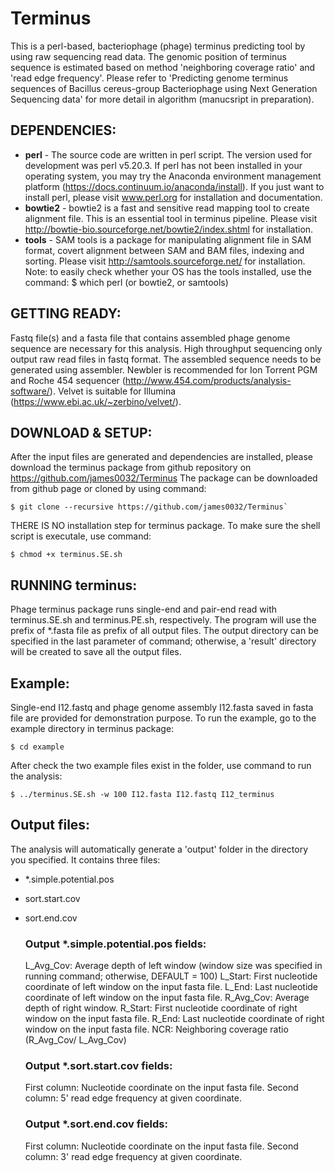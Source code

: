 # Terminus

This is a perl-based, bacteriophage (phage) terminus predicting tool by using raw sequencing read data.
The genomic position of terminus sequence is estimated based on method 'neighboring coverage ratio' and 
'read edge frequency'. Please refer to 'Predicting genome terminus sequences of Bacillus cereus-group 
Bacteriophage using Next Generation Sequencing data' for more detail in algorithm (manucsript in preparation).

## DEPENDENCIES:
- **perl** -         The source code are written in perl script. The version used for development was perl v5.20.3. 
                  If perl has not been installed in your operating system, you may try the Anaconda environment 
                  management platform (https://docs.continuum.io/anaconda/install). 
                  If you just want to install perl, please visit www.perl.org for installation and documentation. 
- **bowtie2** -      bowtie2 is a fast and sensitive read mapping tool to create alignment file. 
                  This is an essential tool in terminus pipeline. 
                  Please visit http://bowtie-bio.sourceforge.net/bowtie2/index.shtml for installation. 
- **tools** -    SAM tools is a package for manipulating alignment file in SAM format, covert alignment 
                  between SAM and BAM files, indexing and sorting. 
                  Please visit http://samtools.sourceforge.net/ for installation. 
  Note: to easily check whether your OS has the tools installed, use the command:
  $ which perl (or bowtie2, or samtools)


## GETTING READY:
Fastq file(s) and a fasta file that contains assembled phage genome sequence are necessary for this analysis.
High throughput sequencing only output raw read files in fastq format. The assembled sequence needs to be generated
using assembler. 
Newbler is recommended for Ion Torrent PGM and Roche 454 sequencer (http://www.454.com/products/analysis-software/). 
Velvet is suitable for Illumina (https://www.ebi.ac.uk/~zerbino/velvet/).


## DOWNLOAD & SETUP:
After the input files are generated and dependencies are installed, please download the terminus package from
github repository on https://github.com/james0032/Terminus
The package can be downloaded from github page or cloned by using command:
```
$ git clone --recursive https://github.com/james0032/Terminus`
```
THERE IS NO installation step for terminus package. To make sure the shell script is executale, use command:
```
$ chmod +x terminus.SE.sh
```

## RUNNING terminus:
Phage terminus package runs single-end and pair-end read with terminus.SE.sh and terminus.PE.sh, respectively. 
The program will use the prefix of *.fasta file as prefix of all output files. The output directory can be specified
in the last parameter of command; otherwise, a 'result' directory will be created to save all the output files. 


## Example:
Single-end I12.fastq and phage genome assembly I12.fasta saved in fasta file are provided for demonstration purpose. 
To run the example, go to the example directory in terminus package:
```
$ cd example
```
After check the two example files exist in the folder, use command to run the analysis:
```
$ ../terminus.SE.sh -w 100 I12.fasta I12.fastq I12_terminus
```

## Output files:
The analysis will automatically generate a 'output' folder in the directory you specified. It contains three files:
- *.simple.potential.pos
- sort.start.cov
- sort.end.cov

  ### Output *.simple.potential.pos fields:
  L_Avg_Cov: Average depth of left window (window size was specified in running command; otherwise, DEFAULT = 100)
  L_Start: First nucleotide coordinate of left window on the input fasta file. 
  L_End: Last nucleotide coordinate of left window on the input fasta file. 
  R_Avg_Cov: Average depth of right window.
  R_Start: First nucleotide coordinate of right window on the input fasta file.
  R_End: Last nucleotide coordinate of right window on the input fasta file. 
  NCR: Neighboring coverage ratio (R_Avg_Cov/ L_Avg_Cov)

  ### Output *.sort.start.cov fields:
  First column: Nucleotide coordinate on the input fasta file.
  Second column: 5' read edge frequency at given coordinate. 
  
  ### Output *.sort.end.cov fields:
  First column: Nucleotide coordinate on the input fasta file.
  Second column: 3' read edge frequency at given coordinate. 
